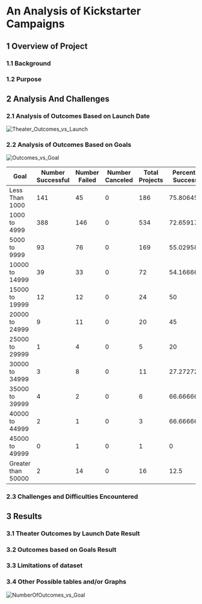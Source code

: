 # An Analysis of Kickstarter Campaigns

## 1 Overview of Project

### 1.1 Background

### 1.2 Purpose

## 2 Analysis And Challenges

### 2.1 Analysis of Outcomes Based on Launch Date

![Theater_Outcomes_vs_Launch](https://user-images.githubusercontent.com/88597187/131266945-9b5ac56f-815a-4a72-947e-89d1eaf691a7.png)


### 2.2 Analysis of Outcomes Based on Goals

![Outcomes_vs_Goal](https://user-images.githubusercontent.com/88597187/131266961-032d26ee-3519-4225-80c9-3288b67edb16.png)


|Goal|Number Successful|Number Failed|Number Canceled|Total Projects|Percentage Successful|Percentage Failed|Percentage Canceled|
|---|---|---|---|---|---|---|---|
|Less Than 1000|141|45|0|186|75.80645161|24.19354839|0|
|1000 to 4999|388|146|0|534|72.65917603|27.34082397|0|
|5000 to 9999|93|76|0|169|55.0295858|44.9704142|0|
|10000 to 14999|39|33|0|72|54.16666667|45.83333333|0|
|15000 to 19999|12|12|0|24|50|50|0|
|20000 to 24999|9|11|0|20|45|55|0|
|25000 to 29999|1|4|0|5|20|80|0|
|30000 to 34999|3|8|0|11|27.27272727|72.72727273|0|
|35000 to 39999|4|2|0|6|66.66666667|33.33333333|0|
|40000 to 44999|2|1|0|3|66.66666667|33.33333333|0|
|45000 to 49999|0|1|0|1|0|100|0|
|Greater than 50000|2|14|0|16|12.5|87.5|0|


### 2.3 Challenges and Difficulties Encountered

## 3 Results

### 3.1 Theater Outcomes by Launch Date Result

### 3.2 Outcomes based on Goals Result

### 3.3 Limitations of dataset

### 3.4 Other Possible tables and/or Graphs

![NumberOfOutcomes_vs_Goal](https://user-images.githubusercontent.com/88597187/131266969-d7e65659-1a8f-4fa8-9e34-0ff22a923840.png)



